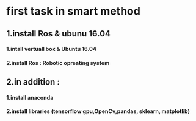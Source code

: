 # first task in smart method 

## 1.install Ros & ubunu 16.04

#### 1.intall vertuall box & Ubuntu 16.04

#### 2.install Ros : Robotic opreating system 

## 2.in addition :

#### 1.install anaconda 
#### 2.install libraries (tensorflow gpu,OpenCv,pandas, sklearn, matplotlib)
